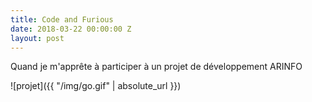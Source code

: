 ```yaml
---
title: Code and Furious
date: 2018-03-22 00:00:00 Z
layout: post
---
```


Quand je m'apprête à participer à un projet de développement ARINFO

![projet]({{ "/img/go.gif" | absolute_url }})